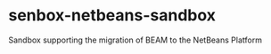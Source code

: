 senbox-netbeans-sandbox
=======================

Sandbox supporting the migration of BEAM to the NetBeans Platform
